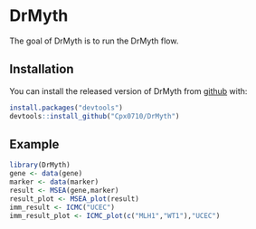 # DrMyth
<!-- badges: start -->
<!-- badges: end -->

The goal of DrMyth is to run the DrMyth flow.

## Installation

You can install the released version of DrMyth from [github](https://github.com/Cpx0710/DrMyth) with:

``` r
install.packages("devtools")
devtools::install_github("Cpx0710/DrMyth")
```

## Example

``` r
library(DrMyth)
gene <- data(gene)
marker <- data(marker)
result <- MSEA(gene,marker)
result_plot <- MSEA_plot(result)
imm_result <- ICMC("UCEC")
imm_result_plot <- ICMC_plot(c("MLH1","WT1"),"UCEC")

```
